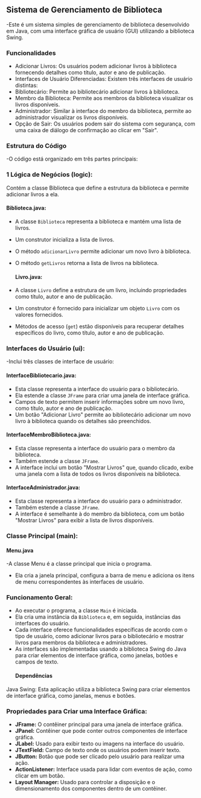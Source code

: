 ## Sistema de Gerenciamento de Biblioteca

-Este é um sistema simples de gerenciamento de biblioteca desenvolvido em Java, com uma interface gráfica de usuário (GUI) utilizando a biblioteca Swing.

### Funcionalidades
- Adicionar Livros: Os usuários podem adicionar livros à biblioteca fornecendo detalhes como título, autor e ano de publicação.
- Interfaces de Usuário Diferenciadas: Existem três interfaces de usuário distintas:
- Bibliotecário: Permite ao bibliotecário adicionar livros à biblioteca.
- Membro da Biblioteca: Permite aos membros da biblioteca visualizar os livros disponíveis.
- Administrador: Similar à interface do membro da biblioteca, permite ao administrador visualizar os livros disponíveis.
- Opção de Sair: Os usuários podem sair do sistema com segurança, com uma caixa de diálogo de confirmação ao clicar em "Sair".

### Estrutura do Código

-O código está organizado em três partes principais:

### 1 Lógica de Negócios (logic):
Contém a classe Biblioteca que define a estrutura da biblioteca e permite adicionar livros a ela.

#### Biblioteca.java:

- A classe `Biblioteca` representa a biblioteca e mantém uma lista de livros.
- Um construtor inicializa a lista de livros.
- O método `adicionarLivro` permite adicionar um novo livro à biblioteca.
- O método `getLivros` retorna a lista de livros na biblioteca.

  #### Livro.java:

- A classe `Livro` define a estrutura de um livro, incluindo propriedades como título, autor e ano de publicação.
- Um construtor é fornecido para inicializar um objeto `Livro` com os valores fornecidos.
- Métodos de acesso (`get`) estão disponíveis para recuperar detalhes específicos do livro, como título, autor e ano de publicação.

### Interfaces do Usuário (ui): 
-Inclui três classes de interface de usuário:

#### InterfaceBibliotecario.java:

- Esta classe representa a interface do usuário para o bibliotecário.
- Ela estende a classe `JFrame` para criar uma janela de interface gráfica.
- Campos de texto permitem inserir informações sobre um novo livro, como título, autor e ano de publicação.
- Um botão "Adicionar Livro" permite ao bibliotecário adicionar um novo livro à biblioteca quando os detalhes são preenchidos.

#### InterfaceMembroBiblioteca.java:

- Esta classe representa a interface do usuário para o membro da biblioteca.
- Também estende a classe `JFrame`.
- A interface inclui um botão "Mostrar Livros" que, quando clicado, exibe uma janela com a lista de todos os livros disponíveis na biblioteca.

#### InterfaceAdministrador.java:

- Esta classe representa a interface do usuário para o administrador.
- Também estende a classe `JFrame`.
- A interface é semelhante à do membro da biblioteca, com um botão "Mostrar Livros" para exibir a lista de livros disponíveis.

### Classe Principal (main):

#### Menu.java
-A classe Menu é a classe principal que inicia o programa. 
- Ela cria a janela principal, configura a barra de menu e adiciona os itens de menu correspondentes às interfaces de usuário.

### Funcionamento Geral:

- Ao executar o programa, a classe `Main` é iniciada.
- Ela cria uma instância da `Biblioteca` e, em seguida, instâncias das interfaces do usuário.
- Cada interface oferece funcionalidades específicas de acordo com o tipo de usuário, como adicionar livros para o bibliotecário e mostrar livros para membros da biblioteca e administradores.
- As interfaces são implementadas usando a biblioteca Swing do Java para criar elementos de interface gráfica, como janelas, botões e campos de texto.
  #### Dependências
Java Swing: Esta aplicação utiliza a biblioteca Swing para criar elementos de interface gráfica, como janelas, menus e botões.

### Propriedades para Criar uma Interface Gráfica:

- **JFrame:** O contêiner principal para uma janela de interface gráfica.
- **JPanel:** Contêiner que pode conter outros componentes de interface gráfica.
- **JLabel:** Usado para exibir texto ou imagens na interface do usuário.
- **JTextField:** Campo de texto onde os usuários podem inserir texto.
- **JButton:** Botão que pode ser clicado pelo usuário para realizar uma ação.
- **ActionListener:** Interface usada para lidar com eventos de ação, como clicar em um botão.
- **Layout Manager:** Usado para controlar a disposição e o dimensionamento dos componentes dentro de um contêiner.
